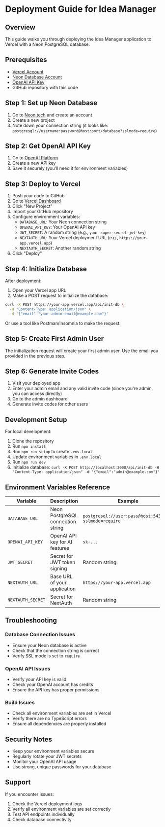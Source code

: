 # Deployment Guide for Idea Manager

## Overview

This guide walks you through deploying the Idea Manager application to Vercel with a Neon PostgreSQL database.

## Prerequisites

- [Vercel Account](https://vercel.com)
- [Neon Database Account](https://neon.tech)
- [OpenAI API Key](https://platform.openai.com/api-keys)
- GitHub repository with this code

## Step 1: Set up Neon Database

1. Go to [Neon.tech](https://neon.tech) and create an account
2. Create a new project
3. Note down your connection string (it looks like: `postgresql://username:password@host:port/database?sslmode=require`)

## Step 2: Get OpenAI API Key

1. Go to [OpenAI Platform](https://platform.openai.com/api-keys)
2. Create a new API key
3. Save it securely (you'll need it for environment variables)

## Step 3: Deploy to Vercel

1. Push your code to GitHub
2. Go to [Vercel Dashboard](https://vercel.com/dashboard)
3. Click "New Project"
4. Import your GitHub repository
5. Configure environment variables:
   - `DATABASE_URL`: Your Neon connection string
   - `OPENAI_API_KEY`: Your OpenAI API key
   - `JWT_SECRET`: A random string (e.g., `your-super-secret-jwt-key`)
   - `NEXTAUTH_URL`: Your Vercel deployment URL (e.g., `https://your-app.vercel.app`)
   - `NEXTAUTH_SECRET`: Another random string
6. Click "Deploy"

## Step 4: Initialize Database

After deployment:

1. Open your Vercel app URL
2. Make a POST request to initialize the database:

```bash
curl -X POST https://your-app.vercel.app/api/init-db \
  -H "Content-Type: application/json" \
  -d '{"email":"your-admin-email@example.com"}'
```

Or use a tool like Postman/Insomnia to make the request.

## Step 5: Create First Admin User

The initialization request will create your first admin user. Use the email you provided in the previous step.

## Step 6: Generate Invite Codes

1. Visit your deployed app
2. Enter your admin email and any valid invite code (since you're admin, you can access directly)
3. Go to the admin dashboard
4. Generate invite codes for other users

## Development Setup

For local development:

1. Clone the repository
2. Run `npm install`
3. Run `npm run setup` to create `.env.local`
4. Update environment variables in `.env.local`
5. Run `npm run dev`
6. Initialize database: `curl -X POST http://localhost:3000/api/init-db -H "Content-Type: application/json" -d '{"email":"admin@example.com"}'`

## Environment Variables Reference

| Variable | Description | Example |
|----------|-------------|---------|
| `DATABASE_URL` | Neon PostgreSQL connection string | `postgresql://user:pass@host:5432/db?sslmode=require` |
| `OPENAI_API_KEY` | OpenAI API key for AI features | `sk-...` |
| `JWT_SECRET` | Secret for JWT token signing | Random string |
| `NEXTAUTH_URL` | Base URL of your application | `https://your-app.vercel.app` |
| `NEXTAUTH_SECRET` | Secret for NextAuth | Random string |

## Troubleshooting

### Database Connection Issues
- Ensure your Neon database is active
- Check that the connection string is correct
- Verify SSL mode is set to `require`

### OpenAI API Issues
- Verify your API key is valid
- Check your OpenAI account has credits
- Ensure the API key has proper permissions

### Build Issues
- Check all environment variables are set in Vercel
- Verify there are no TypeScript errors
- Ensure all dependencies are properly installed

## Security Notes

- Keep your environment variables secure
- Regularly rotate your JWT secrets
- Monitor your OpenAI API usage
- Use strong, unique passwords for your database

## Support

If you encounter issues:
1. Check the Vercel deployment logs
2. Verify all environment variables are set correctly
3. Test API endpoints individually
4. Check database connectivity 